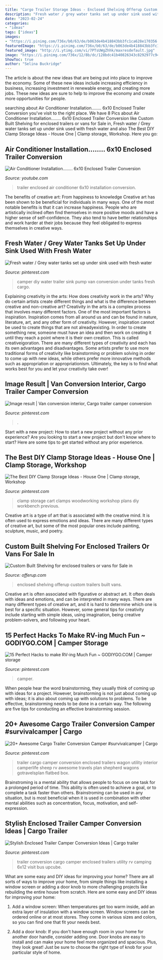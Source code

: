 ```yaml
---
title: "Cargo Trailer Storage Ideas - Enclosed Shelving Offerup Custom Trailers Built Vans"
description: "Fresh water / grey water tanks set up under sink used with fresh water"
date: "2023-02-24"
categories:
- "ideas"
tags: ["ideas"]
images:
- "https://i.pinimg.com/736x/b0/63/de/b063de4b418843bb3fc1ca628e170356.jpg"
featuredImage: "https://i.pinimg.com/736x/b0/63/de/b063de4b418843bb3fc1ca628e170356.jpg"
featured_image: "http://i.ytimg.com/vi/7PTsUWgZhhk/maxresdefault.jpg"
image: "https://i.pinimg.com/736x/12/8b/dc/128bdc41b40826343c8292977c940292--diy-camper-camper-van.jpg"
ShowToc: true
author: "Selina Buckridge"
---
```



The article is about the new ideas that are being put into place to improve the economy. Some of these new ideas include increasing efficiency in business, increasing investment in renewable energy, and creating more jobs. These new ideas are sure to help to improve the economy and create more opportunities for people.

	

		
searching about Air Conditioner Installation........ 6x10 Enclosed Trailer Conversion you've visit to the right place. We have 8 Pics about Air Conditioner Installation........ 6x10 Enclosed Trailer Conversion like Custom Built Shelving for enclosed trailers or vans for Sale in, Fresh water / Grey water tanks set up under sink used with fresh water and also The Best DIY Clamp Storage Ideas - House One | Clamp storage, Workshop. Here you go:
		
    
## Air Conditioner Installation........ 6x10 Enclosed Trailer Conversion

<img loading=lazy src="http://i.ytimg.com/vi/7PTsUWgZhhk/maxresdefault.jpg" onerror="this.onerror=null;this.src='https://tse3.mm.bing.net/th?id=OIP.fCU3Itw-ZK5TZSi-k12yUwHaEK&amp;pid=15.1';" alt="Air Conditioner Installation........ 6x10 Enclosed Trailer Conversion">

_Source: youtube.com_

>trailer enclosed air conditioner 6x10 installation conversion. 

	

The benefits of creative art: From happiness to knowledge
Creative art has been shown to be beneficial for individuals in many ways. One of the most notable benefits is that it can increase happiness. People who are artistically inclined often find themselves in more positive moods and have a higher sense of self-confidence. They also tend to have better relationships and work harder at their jobs because they feel obligated to express themselves in creative ways.

    
## Fresh Water / Grey Water Tanks Set Up Under Sink Used With Fresh Water

<img loading=lazy src="https://i.pinimg.com/736x/12/8b/dc/128bdc41b40826343c8292977c940292--diy-camper-camper-van.jpg" onerror="this.onerror=null;this.src='https://tse4.mm.bing.net/th?id=OIP.uIDPb1RnoTyzl_WLPDPLXAHaJ4&amp;pid=15.1';" alt="Fresh water / Grey water tanks set up under sink used with fresh water">

_Source: pinterest.com_

>camper diy water trailer sink pump van conversion under tanks fresh cargo. 

	

Explaining creativity in the arts: How does creativity work in the arts? Why do certain artists create different things and what is the difference between creative and non-creative art?
Creativity in the arts is a complex process that involves many different factors. One of the most important factors is inspiration. Inspiration comes from all around us and can be found in nature, literature, art, and any other form of creativity. However, inspiration cannot be used to create things that are not alreadyexisting. In order to create something new, someone must have an idea and then work on creating it until they reach a point where it is their own creation. This is called creativeigoration. There are many different types of creativity and each has its own advantages and disadvantages. Some artists prefer to use more traditional forms of creativity like brainstorming or problem solving in order to come up with new ideas, while others prefer more innovative methods such as appropriation or appropriationism. Ultimately, the key is to find what works best for you and let your creativity take over!

    
## Image Result | Van Conversion Interior, Cargo Trailer Camper Conversion

<img loading=lazy src="https://i.pinimg.com/736x/d8/80/11/d88011b3e26df4d3003362118cf5c65e.jpg" onerror="this.onerror=null;this.src='https://tse3.mm.bing.net/th?id=OIP.M3SQerv3CalKu4K5LCACDQAAAA&amp;pid=15.1';" alt="Image result | Van conversion interior, Cargo trailer camper conversion">

_Source: pinterest.com_

>. 

	

Start with a new project: How to start a new project without any prior experience?
Are you looking to start a new project but don't know where to start? Here are some tips to get started without any prior experience.

    
## The Best DIY Clamp Storage Ideas - House One | Clamp Storage, Workshop

<img loading=lazy src="https://i.pinimg.com/736x/b0/63/de/b063de4b418843bb3fc1ca628e170356.jpg" onerror="this.onerror=null;this.src='https://tse3.mm.bing.net/th?id=OIP.Pzl5vpHQSygvvfvb4T6EcAHaF7&amp;pid=15.1';" alt="The Best DIY Clamp Storage Ideas - House One | Clamp storage, Workshop">

_Source: pinterest.com_

>clamp storage cart clamps woodworking workshop plans diy workbench previous. 

	

Creative art is a type of art that is associated with the creative mind. It is often used to express emotions and ideas. There are many different types of creative art, but some of the most popular ones include painting, sculpture, music, and poetry.

    
## Custom Built Shelving For Enclosed Trailers Or Vans For Sale In

<img loading=lazy src="https://images.offerup.com/Czor7PyYZg7jxEFKuVPFGeN6ekU=/600x800/77bb/77bbc8ae8eb04266903f7281bd85d0ff.jpg" onerror="this.onerror=null;this.src='https://tse2.mm.bing.net/th?id=OIP.Xiy3FKVujFD2iLm93dbcjAHaJ4&amp;pid=15.1';" alt="Custom Built Shelving for enclosed trailers or vans for Sale in">

_Source: offerup.com_

>enclosed shelving offerup custom trailers built vans. 

	

Creative art is often associated with figurative or abstract art. It often deals with ideas and emotions, and can be interpreted in many ways. There are many different types of creative art, and it is hard to determine which one is best for a specific situation. However, some general tips for creativity include starting with simple ideas, using imagination, being creative problem-solvers, and following your heart.

    
## 15 Perfect Hacks To Make RV-ing Much Fun ~ GODIYGO.COM | Camper Storage

<img loading=lazy src="https://i.pinimg.com/736x/f1/ed/62/f1ed62165f22987bbb9f79ff1420b8f0.jpg" onerror="this.onerror=null;this.src='https://tse2.mm.bing.net/th?id=OIP.peNT-eN89e7J6JTj_pgFxQHaJ3&amp;pid=15.1';" alt="15 Perfect Hacks to make RV-ing Much Fun ~ GODIYGO.COM | Camper storage">

_Source: pinterest.com_

>camper. 

	

When people hear the word brainstorming, they usually think of coming up with ideas for a project. However, brainstorming is not just about coming up with ideas; it is also about coming up with solutions to problems. To be effective, brainstorming needs to be done in a certain way. The following are five tips for conducting an effective brainstorming session.

    
## 20+ Awesome Cargo Trailer Conversion Camper #survivalcamper | Cargo

<img loading=lazy src="https://i.pinimg.com/736x/cf/77/d6/cf77d6c53b1e4617d544bd959b78e364.jpg" onerror="this.onerror=null;this.src='https://tse4.mm.bing.net/th?id=OIP.vA6FqE8U65eYsCpFR3yTVQHaJ3&amp;pid=15.1';" alt="20+ Awesome Cargo Trailer Conversion Camper #survivalcamper | Cargo">

_Source: pinterest.com_

>trailer cargo camper conversion enclosed trailers wagon utility interior camperlife sheep rv awesome travels plan shepherd wagons gotravelsplan flatbed box. 

	

Brainstroming is a mental ability that allows people to focus on one task for a prolonged period of time. This ability is often used to achieve a goal, or to complete a task faster than others. Brainstroming can be used in any situation, but is most beneficial when it is used in combination with other mental abilities such as concentration, focus, motivation, and self-expression.

    
## Stylish Enclosed Trailer Camper Conversion Ideas | Cargo Trailer

<img loading=lazy src="https://i.pinimg.com/736x/9f/cd/f3/9fcdf35a9f42eeddf333d6f92b629a97.jpg" onerror="this.onerror=null;this.src='https://tse3.mm.bing.net/th?id=OIP.qIaxqK6hlU4YCg-_zgRqagHaJ3&amp;pid=15.1';" alt="Stylish Enclosed Trailer Camper Conversion Ideas | Cargo trailer">

_Source: pinterest.com_

>trailer conversion cargo camper enclosed trailers utility rv camping 6x12 visit bus upcube. 

	

What are some easy and DIY ideas for improving your home?
There are all sorts of ways to improve your home, from simple things like installing a window screen or adding a door knob to more challenging projects like rebuilding the entire house from scratch. Here are some easy and DIY ideas for improving your home: 
1. Add a window screen: When temperatures get too warm inside, add an extra layer of insulation with a window screen. Window screens can be ordered online or at most stores. They come in various sizes and colors, so you can find one that fit your needs best.

2. Add a door knob: If you don’t have enough room in your home for another door handle, consider adding one. Door knobs are easy to install and can make your home feel more organized and spacious. Plus, they look great! Just be sure to choose the right type of knob for your particular style of home.

